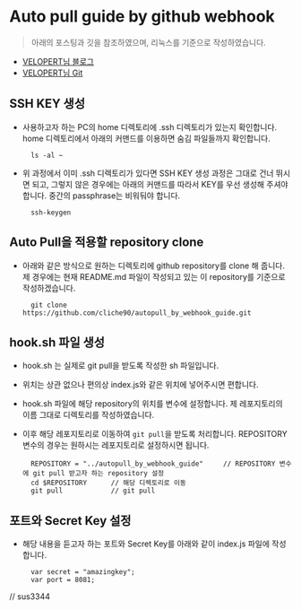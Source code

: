 # Auto pull guide by github webhook

> 아래의 포스팅과 깃을 참조하였으며, 리눅스를 기준으로 작성하였습니다.
- [VELOPERT님 블로그](https://velopert.com/739)
- [VELOPERT님 Git](https://github.com/velopert/nodejs-github-webhook/blob/master/index.js)

## SSH KEY 생성
- 사용하고자 하는 PC의 home 디렉토리에 .ssh 디렉토리가 있는지 확인합니다. home 디렉토리에서 아래의 커맨드를 이용하면 숨김 파일들까지 확인합니다.

        ls -al ~
    
- 위 과정에서 이미 .ssh 디렉토리가 있다면 SSH KEY 생성 과정은 그대로 건너 뛰시면 되고, 그렇지 않은 경우에는 아래의 커맨드를 따라서 KEY를 우선 생성해 주셔야 합니다. 중간의 passphrase는 비워둬야 합니다.

        ssh-keygen

## Auto Pull을 적용할 repository clone

- 아래와 같은 방식으로 원하는 디렉토리에 github repository를 clone 해 줍니다. 제 경우에는 현재 README.md 파일이 작성되고 있는 이 repository를 기준으로 작성하겠습니다.

        git clone https://github.com/cliche90/autopull_by_webhook_guide.git
    
## hook.sh 파일 생성

- hook.sh 는 실제로 git pull을 받도록 작성한 sh 파일입니다.
- 위치는 상관 없으나 편의상 index.js와 같은 위치에 넣어주시면 편합니다.
- hook.sh 파일에 해당 repository의 위치를 변수에 설정합니다. 제 레포지토리의 이름 그대로 디렉토리를 작성하였습니다.
- 이후 해당 레포지토리로 이동하여 `git pull`을 받도록 처리합니다. REPOSITORY 변수의 경우는 원하시는 레포지토리로 설정하시면 됩니다.

        REPOSITORY = "../autopull_by_webhook_guide"     // REPOSITORY 변수에 git pull 받고자 하는 repository 설정
        cd $REPOSITORY      // 해당 디렉토리로 이동
        git pull            // git pull

## 포트와 Secret Key 설정

- 해당 내용을 듣고자 하는 포트와 Secret Key를 아래와 같이 index.js 파일에 작성합니다.

        var secret = "amazingkey";
        var port = 8081;

// sus3344